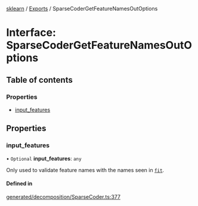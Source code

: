 [sklearn](../readme.md) / [Exports](../modules.md) / SparseCoderGetFeatureNamesOutOptions

# Interface: SparseCoderGetFeatureNamesOutOptions

## Table of contents

### Properties

- [input\_features](SparseCoderGetFeatureNamesOutOptions.md#input_features)

## Properties

### input\_features

• `Optional` **input\_features**: `any`

Only used to validate feature names with the names seen in [`fit`](#sklearn.decomposition.SparseCoder.fit "sklearn.decomposition.SparseCoder.fit").

#### Defined in

[generated/decomposition/SparseCoder.ts:377](https://github.com/transitive-bullshit/scikit-learn-ts/blob/367336a/packages/sklearn/src/generated/decomposition/SparseCoder.ts#L377)
